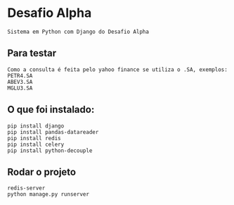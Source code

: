 # Desafio Alpha
    Sistema em Python com Django do Desafio Alpha

## Para testar

    Como a consulta é feita pelo yahoo finance se utiliza o .SA, exemplos:
    PETR4.SA
    ABEV3.SA
    MGLU3.SA

## O que foi instalado:

    pip install django
    pip install pandas-datareader
    pip install redis
    pip install celery
    pip install python-decouple

## Rodar o projeto 

    redis-server
    python manage.py runserver